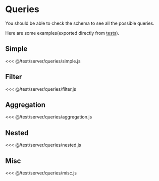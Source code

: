 # Queries

You should be able to check the schema to see all the possible queries. 

Here are some examples(exported directly from [tests](https://github.com/charlie0077/graphql-server-crud/tree/master/test/server/queries)).

## Simple
<<< @/test/server/queries/simple.js


## Filter
<<< @/test/server/queries/filter.js


## Aggregation
<<< @/test/server/queries/aggregation.js


## Nested
<<< @/test/server/queries/nested.js


## Misc
<<< @/test/server/queries/misc.js
